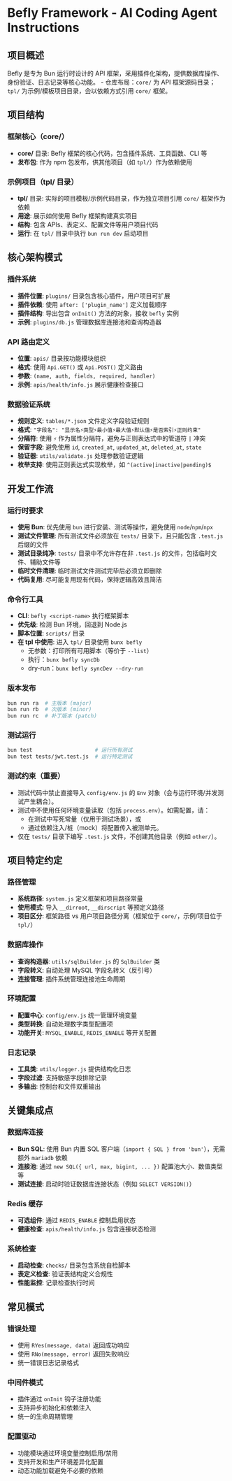 # Befly Framework - AI Coding Agent Instructions

## 项目概述

Befly 是专为 Bun 运行时设计的 API 框架，采用插件化架构，提供数据库操作、身份验证、日志记录等核心功能。 \- 仓库布局：`core/` 为 API 框架源码目录；`tpl/` 为示例/模板项目目录，会以依赖方式引用 `core/` 框架。

## 项目结构

### 框架核心（core/）

-   **core/** 目录: Befly 框架的核心代码，包含插件系统、工具函数、CLI 等
-   **发布包**: 作为 npm 包发布，供其他项目（如 `tpl/`）作为依赖使用

### 示例项目（tpl/ 目录）

-   **tpl/** 目录: 实际的项目模板/示例代码目录，作为独立项目引用 `core/` 框架作为依赖
-   **用途**: 展示如何使用 Befly 框架构建真实项目
-   **结构**: 包含 APIs、表定义、配置文件等用户项目代码
-   **运行**: 在 `tpl/` 目录中执行 `bun run dev` 启动项目

## 核心架构模式

### 插件系统

-   **插件位置**: `plugins/` 目录包含核心插件，用户项目可扩展
-   **插件依赖**: 使用 `after: ['plugin_name']` 定义加载顺序
-   **插件结构**: 导出包含 `onInit()` 方法的对象，接收 `befly` 实例
-   **示例**: `plugins/db.js` 管理数据库连接池和查询构造器

### API 路由定义

-   **位置**: `apis/` 目录按功能模块组织
-   **格式**: 使用 `Api.GET()` 或 `Api.POST()` 定义路由
-   **参数**: `(name, auth, fields, required, handler)`
-   **示例**: `apis/health/info.js` 展示健康检查接口

### 数据验证系统

-   **规则定义**: `tables/*.json` 文件定义字段验证规则
-   **格式**: `"字段名": "显示名⚡类型⚡最小值⚡最大值⚡默认值⚡是否索引⚡正则约束"`
-   **分隔符**: 使用 `⚡` 作为属性分隔符，避免与正则表达式中的管道符 `|` 冲突
-   **保留字段**: 避免使用 `id`, `created_at`, `updated_at`, `deleted_at`, `state`
-   **验证器**: `utils/validate.js` 处理参数验证逻辑
-   **枚举支持**: 使用正则表达式实现枚举，如 `^(active|inactive|pending)$`

## 开发工作流

### 运行时要求

-   **使用 Bun**: 优先使用 `bun` 进行安装、测试等操作，避免使用 `node`/`npm`/`npx`
-   **测试文件管理**: 所有测试文件必须放在 `tests/` 目录下，且只能包含 `.test.js` 后缀的文件
-   **测试目录纯净**: `tests/` 目录中不允许存在非 `.test.js` 的文件，包括临时文件、辅助文件等
-   **临时文件清理**: 临时测试文件测试完毕后必须立即删除
-   **代码复用**: 尽可能复用现有代码，保持逻辑高效且简洁

### 命令行工具

-   **CLI**: `befly <script-name>` 执行框架脚本
-   **优先级**: 检测 Bun 环境，回退到 Node.js
-   **脚本位置**: `scripts/` 目录
-   **在 tpl 中使用**: 进入 `tpl/` 目录使用 `bunx befly`
    -   无参数：打印所有可用脚本（等价于 `--list`）
    -   执行：`bunx befly syncDb`
    -   dry-run：`bunx befly syncDev --dry-run`

### 版本发布

```bash
bun run ra  # 主版本 (major)
bun run rb  # 次版本 (minor)
bun run rc  # 补丁版本 (patch)
```

### 测试运行

```bash
bun test                    # 运行所有测试
bun test tests/jwt.test.js  # 运行特定测试
```

### 测试约束（重要）

-   测试代码中禁止直接导入 `config/env.js` 的 `Env` 对象（会与运行环境/并发测试产生耦合）。
-   测试中不使用任何环境变量读取（包括 `process.env`）。如需配置，请：
    -   在测试中写死常量（仅用于测试场景），或
    -   通过依赖注入/桩（mock）将配置传入被测单元。
-   仅在 `tests/` 目录下编写 `.test.js` 文件，不创建其他目录（例如 `other/`）。

## 项目特定约定

### 路径管理

-   **系统路径**: `system.js` 定义框架和项目路径常量
-   **使用模式**: 导入 `__dirroot`, `__dirscript` 等预定义路径
-   **项目区分**: 框架路径 vs 用户项目路径分离（框架位于 `core/`，示例/项目位于 `tpl/`）

### 数据库操作

-   **查询构造器**: `utils/sqlBuilder.js` 的 `SqlBuilder` 类
-   **字段转义**: 自动处理 MySQL 字段名转义（反引号）
-   **连接管理**: 插件系统管理连接池生命周期

### 环境配置

-   **配置中心**: `config/env.js` 统一管理环境变量
-   **类型转换**: 自动处理数字类型配置项
-   **功能开关**: `MYSQL_ENABLE`, `REDIS_ENABLE` 等开关配置

### 日志记录

-   **工具类**: `utils/logger.js` 提供结构化日志
-   **字段过滤**: 支持敏感字段排除记录
-   **多输出**: 控制台和文件双重输出

## 关键集成点

### 数据库连接

-   **Bun SQL**: 使用 Bun 内置 SQL 客户端（`import { SQL } from 'bun'`），无需额外 `mariadb` 依赖
-   **连接池**: 通过 `new SQL({ url, max, bigint, ... })` 配置池大小、数值类型等
-   **测试连接**: 启动时验证数据库连接状态（例如 `SELECT VERSION()`）

### Redis 缓存

-   **可选组件**: 通过 `REDIS_ENABLE` 控制启用状态
-   **健康检查**: `apis/health/info.js` 包含连接状态检测

### 系统检查

-   **启动检查**: `checks/` 目录包含系统自检脚本
-   **表定义检查**: 验证表结构定义合规性
-   **性能监控**: 记录检查执行时间

## 常见模式

### 错误处理

-   使用 `RYes(message, data)` 返回成功响应
-   使用 `RNo(message, error)` 返回失败响应
-   统一错误日志记录格式

### 中间件模式

-   插件通过 `onInit` 钩子注册功能
-   支持异步初始化和依赖注入
-   统一的生命周期管理

### 配置驱动

-   功能模块通过环境变量控制启用/禁用
-   支持开发和生产环境差异化配置
-   动态功能加载避免不必要的依赖
